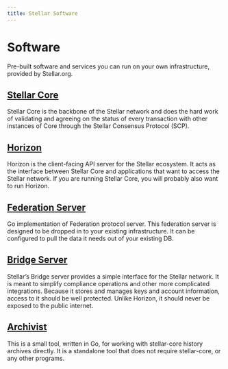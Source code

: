 ```yaml
---
title: Stellar Software
---
```

# Software

Pre-built software and services you can run on your own infrastructure, provided by Stellar.org.

## [Stellar Core](../stellar-core/learn/admin.html)
Stellar Core is the backbone of the Stellar network and does the hard work of validating and agreeing on the status of every transaction with other instances of Core through the Stellar Consensus Protocol (SCP).

## [Horizon](https://github.com/stellar/horizon)
Horizon is the client-facing API server for the Stellar ecosystem. It acts as the interface between Stellar Core and applications that want to access the Stellar network. If you are running Stellar Core, you will probably also want to run Horizon.

## [Federation Server](https://github.com/stellar/federation)
Go implementation of Federation protocol server. This federation server is designed to be dropped in to your existing infrastructure. It can be configured to pull the data it needs out of your existing DB.

## [Bridge Server](https://github.com/stellar/bridge-server)
Stellar’s Bridge server provides a simple interface for the Stellar network. It is meant to simplify compliance operations and other more complicated integrations. Because it stores and manages keys and account information, access to it should be well protected. Unlike Horizon, it should never be exposed to the public internet.

## [Archivist](https://github.com/stellar/archivist)
This is a small tool, written in Go, for working with stellar-core history archives directly. It is a standalone tool that does not require stellar-core, or any other programs.
